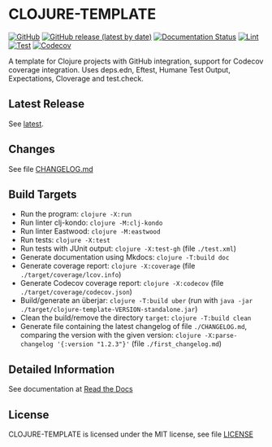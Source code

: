 # CLOJURE-TEMPLATE

[![GitHub](https://img.shields.io/github/license/Release-Candidate/clojure-template)](./LICENSE)
[![GitHub release (latest by date)](https://img.shields.io/github/v/release/Release-Candidate/Clojure-Template)](https://github.com/Release-Candidate/Clojure-Template/releases/latest)
[![Documentation Status](https://readthedocs.org/projects/clojure-template/badge/?version=latest)](https://clojure-template.readthedocs.io/en/latest/?badge=latest)
[![Lint](https://github.com/Release-Candidate/Clojure-Template/actions/workflows/lint.yml/badge.svg)](https://github.com/Release-Candidate/Clojure-Template/actions/workflows/lint.yml)
[![Test](https://github.com/Release-Candidate/Clojure-Template/actions/workflows/tests.yml/badge.svg)](https://github.com/Release-Candidate/Clojure-Template/actions/workflows/tests.yml)
[![Codecov](https://img.shields.io/codecov/c/github/Release-Candidate/clojure-template)](https://app.codecov.io/gh/Release-Candidate/Clojure-Template)

A template for Clojure projects with GitHub integration, support for Codecov coverage integration. Uses deps.edn, Eftest, Humane Test Output, Expectations, Cloverage and test.check.

## Latest Release

See [latest](https://github.com/Release-Candidate/Clojure-Template/releases/latest).

## Changes

See file [CHANGELOG.md](CHANGELOG.md)

## Build Targets

- Run the program: `clojure -X:run`
- Run linter clj-kondo: `clojure -M:clj-kondo`
- Run linter Eastwood: `clojure -M:eastwood`
- Run tests: `clojure -X:test`
- Run tests with JUnit output: `clojure -X:test-gh` (file `./test.xml`)
- Generate documentation using Mkdocs: `clojure -T:build doc`
- Generate coverage report: `clojure -X:coverage` (file `./target/coverage/lcov.info`)
- Generate Codecov coverage report: `clojure -X:codecov` (file `./target/coverage/codecov.json`)
- Build/generate an überjar: `clojure -T:build uber` (run with `java -jar ./target/clojure-template-VERSION-standalone.jar`)
- Clean the build/remove the directory `target`: `clojure -T:build clean`
- Generate file containing the latest changelog of file `./CHANGELOG.md`, comparing the version with the given version: `clojure -X:parse-changelog '{:version "1.2.3"}'` (file `./first_changelog.md`)

## Detailed Information

See documentation at [Read the Docs](https://clojure-template.readthedocs.io/en/latest/contributing/)

## License

CLOJURE-TEMPLATE is licensed under the MIT license, see file [LICENSE](LICENSE)
